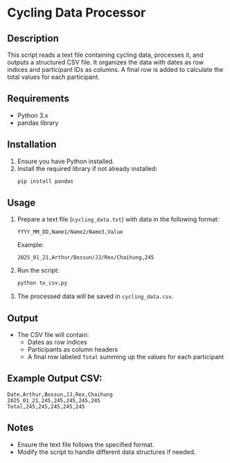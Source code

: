 # Cycling Data Processor

## Description
This script reads a text file containing cycling data, processes it, and outputs a structured CSV file. It organizes the data with dates as row indices and participant IDs as columns. A final row is added to calculate the total values for each participant.

## Requirements
- Python 3.x
- pandas library

## Installation
1. Ensure you have Python installed.
2. Install the required library if not already installed:
   ```sh
   pip install pandas
   ```

## Usage
1. Prepare a text file (`cycling_data.txt`) with data in the following format:
   ```
   YYYY_MM_DD,Name1/Name2/Name3,Value
   ```
   Example:
   ```
   2025_01_21,Arthur/Bossun/JJ/Rex/Chaihung,245
   ```
2. Run the script:
   ```sh
   python to_csv.py
   ```
3. The processed data will be saved in `cycling_data.csv`.

## Output
- The CSV file will contain:
  - Dates as row indices
  - Participants as column headers
  - A final row labeled `Total` summing up the values for each participant

## Example Output CSV:
```
Date,Arthur,Bossun,JJ,Rex,Chaihung
2025_01_21,245,245,245,245,245
Total,245,245,245,245,245
```

## Notes
- Ensure the text file follows the specified format.
- Modify the script to handle different data structures if needed.

